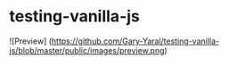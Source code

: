 # testing-vanilla-js

![Preview]
(https://github.com/Gary-Yaral/testing-vanilla-js/blob/master/public/images/preview.png)
